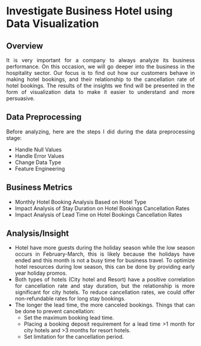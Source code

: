 # Investigate Business Hotel using Data Visualization

## **Overview**
<div align = 'justify'>

It is very important for a company to always analyze its business performance. On this occasion, we will go deeper into the business in the hospitality sector. Our focus is to find out how our customers behave in making hotel bookings, and their relationship to the cancellation rate of hotel bookings. The results of the insights we find will be presented in the form of visualization data to make it easier to understand and more persuasive.

## **Data Preprocessing**
Before analyzing, here are the steps I did during the data preprocessing stage:
- Handle Null Values
- Handle Error Values
- Change Data Type
- Feature Engineering

## **Business Metrics**
- Monthly Hotel Booking Analysis Based on Hotel Type
- Impact Analysis of Stay Duration on Hotel Bookings Cancellation Rates
- Impact Analysis of Lead Time on Hotel Bookings Cancellation Rates

## **Analysis/Insight**
<div align = 'justify'>

- Hotel have more guests during the holiday season while the low season occurs in February-March, this is likely because the holidays have ended and this month is not a busy time for business travel. To optimize hotel resources during low season, this can be done by providing early year holiday promos.
- Both types of hotels (City hotel and Resort) have a positive correlation for cancellation rate and stay duration, but the relationship is more significant for city hotels. To reduce cancellation rates, we could offer non-refundable rates for long stay bookings.
- The longer the lead time, the more canceled bookings. Things that can be done to prevent cancellation:
  * Set the maximum booking lead time.
  * Placing a booking deposit requirement for a lead time >1 month for city hotels and >3 months for resort hotels.
  * Set limitation for the cancellation period.
